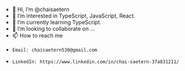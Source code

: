 - 👋 Hi, I’m @chaisaetern
- 👀 I’m interested in TypeScript, JavaScript, React.
- 🌱 I’m currently learning TypeScript.
- 💞️ I’m looking to collaborate on ...
- 📫 How to reach me 
-     Email: chaisaetern530@gmail.com
-     LinkedIn: https://www.linkedin.com/in/chai-saetern-37a831211/

<!---
chaisaetern/chaisaetern is a ✨ special ✨ repository because its `README.md` (this file) appears on your GitHub profile.
You can click the Preview link to take a look at your changes.
--->
